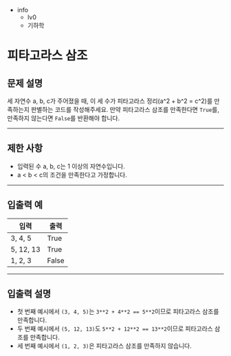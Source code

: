 - info
    - lv0
    - 기하학

# 피타고라스 삼조
## 문제 설명
세 자연수 a, b, c가 주어졌을 때, 이 세 수가 피타고라스 정리(a^2 + b^2 = c^2)를 만족하는지 판별하는 코드를 작성해주세요. 만약 피타고라스 삼조를 만족한다면 `True`를, 만족하지 않는다면 `False`를 반환해야 합니다.

---

## 제한 사항

- 입력된 수 a, b, c는 1 이상의 자연수입니다.
- a < b < c의 조건을 만족한다고 가정합니다.

---

## 입출력 예

| 입력         | 출력  |
| ------------ | ----- |
| 3, 4, 5      | True  |
| 5, 12, 13    | True  |
| 1, 2, 3      | False |

---

## 입출력 설명
- 첫 번째 예시에서 `(3, 4, 5)`는 `3**2 + 4**2 == 5**2`이므로 피타고라스 삼조를 만족합니다.
- 두 번째 예시에서 `(5, 12, 13)`도 `5**2 + 12**2 == 13**2`이므로 피타고라스 삼조를 만족합니다.
- 세 번째 예시에서 `(1, 2, 3)`은 피타고라스 삼조를 만족하지 않습니다.